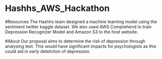 # Hashhs_AWS_Hackathon

#Resources
The Hashhs team designed a machine learning model using the sentiment twitter kaggle dataset. We also used AWS Comprehend to train Depression Recognizer Model
and Amazon S3 to the host website. 

#About
Our proposal aims to determine the risk of depression through analysing text. This would have significant impacts for psychologists as this could aid in 
early detetction of depression.

